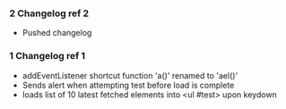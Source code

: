 ### 2 Changelog ref 2
- Pushed changelog

### 1 Changelog ref 1
- addEventListener shortcut function 'a()' renamed to 'ael()'
- Sends alert when attempting test before load is complete
- loads list of 10 latest fetched elements into \<ul \#test> upon keydown